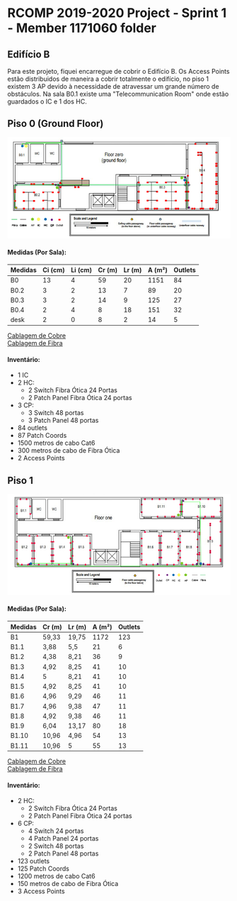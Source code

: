 RCOMP 2019-2020 Project - Sprint 1 - Member 1171060 folder
===========================================

## Edifício B

Para este projeto, fiquei encarregue de cobrir o Edifício B.
Os Access Points estão distribuidos de maneira a cobrir totalmente o edifício,
no piso 1 existem 3 AP devido à necessidade de atravessar um grande número de
obstáculos. Na sala B0.1 existe uma "Telecommunication Room" onde estão
guardados o IC e 1 dos HC.

## Piso 0 (Ground Floor)

![Piso_0](Bpiso0.png)

#### Medidas (Por Sala):

| Medidas | Ci (cm) | Li (cm) | Cr (m) | Lr (m) | A (m²) | Outlets |
|---------|---------|---------|--------|--------|--------|---------|
| B0      | 13      | 4       | 59     | 20     | 1151   | 84      |
| B0.2    | 3       | 2       | 13     | 7      | 89     | 20      |
| B0.3    | 3       | 2       | 14     | 9      | 125    | 27      |
| B0.4    | 2       | 4       | 8      | 18     | 151    | 32      |
| desk    | 2       | 0       | 8      | 2      | 14     | 5       |

[Cablagem de Cobre](GroundFloorCopperMeasures.md)  
[Cablagem de Fibra](GroundFloorFiberMeasures.md)

#### Inventário:
* 1 IC
* 2 HC:
    * 2 Switch Fibra Ótica 24 Portas
    * 2 Patch Panel Fibra Ótica 24 portas
* 3 CP:   
    * 3 Switch 48 portas
    * 3 Patch Panel 48 portas
* 84 outlets
* 87 Patch Coords
* 1500 metros de cabo Cat6
* 300 metros de cabo de Fibra Ótica
* 2 Access Points

## Piso 1

![Piso_1](Bpiso1.png)

#### Medidas (Por Sala):

| Medidas | Cr (m) | Lr (m) | A (m²) | Outlets |
|---------|--------|--------|--------|---------|
| B1      | 59,33  | 19,75  | 1172   | 123     |
| B1.1    | 3,88   | 5,5    | 21     | 6       |
| B1.2    | 4,38   | 8,21   | 36     | 9       |
| B1.3    | 4,92   | 8,25   | 41     | 10      |
| B1.4    | 5      | 8,21   | 41     | 10      |
| B1.5    | 4,92   | 8,25   | 41     | 10      |
| B1.6    | 4,96   | 9,29   | 46     | 11      |
| B1.7    | 4,96   | 9,38   | 47     | 11      |
| B1.8    | 4,92   | 9,38   | 46     | 11      |
| B1.9    | 6,04   | 13,17  | 80     | 18      |
| B1.10   | 10,96  | 4,96   | 54     | 13      |
| B1.11   | 10,96  | 5      | 55     | 13      |

[Cablagem de Cobre](FirstFloorCopperMeasures.md)  
[Cablagem de Fibra](FirstFloorFiberMeasures.md)

#### Inventário:
* 2 HC:
    * 2 Switch Fibra Ótica 24 Portas
    * 2 Patch Panel Fibra Ótica 24 portas
* 6 CP:  
    * 4 Switch 24 portas
    * 4 Patch Panel 24 portas
    * 2 Switch 48 portas
    * 2 Patch Panel 48 portas
* 123 outlets
* 125 Patch Coords
* 1200 metros de cabo Cat6
* 150 metros de cabo de Fibra Ótica
* 3 Access Points
